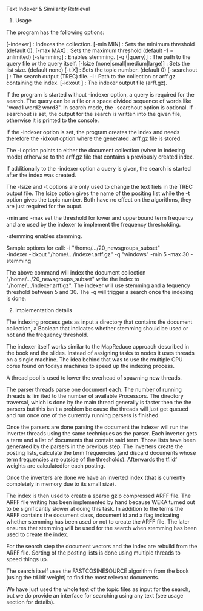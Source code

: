 Text Indexer & Similarity Retrieval

1. Usage

The program has the following options:

[-indexer] : Indexes the collection.
[-min MIN] : Sets the minimum threshold (default 0).
[-max MAX] : Sets the maximum threshold (default -1 = unlimited)
[-stemming] : Enables stemming.
[-q (<path>|query)] : The path to the query file or the query itself.
[-lsize (none|small|medium|large)] :  Sets the list size. (default none)
[-t X] : Sets the topic number. (default 0) 
[-searchout <path>] : The search output (TREC) file.
-i <path> : Path to the collection or arff.gz containing the index.
[-idxout <path>] : The indexer output file (arff.gz).

If the program is started without -indexer option, a query is required for the
search. The query can be a file or a space divided sequence of words like 
"word1 word2 word3". In search mode, the -searchout option is optional. If
-searchout is set, the output for the search is written into the given file,
otherwise it is printed to the console.

If the -indexer option is set, the program creates the index and needs therefore
the -idxout option where the generated .arff.gz file is stored.

The -i option points to either the document collection (when in indexing mode)
otherwise to the arff.gz file that contains a previously created index.

If additionally to the -indexer option a query is given, the search is started
after the index was created.

The -lsize and -t options are only used to change the text fiels in the TREC
output file. The lsize option gives the name of the positing list while the -t
option gives the topic number. Both have no effect on the algorithms, they are
just required for the ouput.


-min and -max set the threshold for lower and upperbound term frequency and are
used by the indexer to implement the frequency thresholding.

-stemming enables stemming.

Sample options for call:
-i "/home/.../20_newsgroups_subset"  
-indexer -idxout "/home/.../indexer.arff.gz" 
-q "windows" 
-min 5 
-max 30 
-stemming

The above command will index the document collection "/home/.../20_newsgroups_subset"
write the index to "/home/.../indexer.arff.gz". The indexer will use stemming
and a fequency threshold between 5 and 30. The -q will trigger a search once the
indexing is done.

2. Implementation details

The indexing process gets as input a directory that contains the document
collection, a Boolean that indicates whether stemming should be used or not 
and the frequency threshold.

The indexer itself works similar to the MapReduce approach described in the book
and the slides. Instead of assigning tasks to nodes it uses threads on a single 
machine. The idea behind that was to use the multiple CPU cores found on todays
machines to speed up the indexing process.

A thread pool is used to lower the overhead of spawning new threads.

The parser threads parse one document each. The number of running threads is lim
ited to the number of available Processors. The directory traversal, which is done
by the main thread generally is faster then the the parsers but this isn't a 
problem be cause the threads will just get queued and run once one of the currently
 running parsers is finished.

Once the parsers are done parsing the document the indexer will run the inverter
threads using the same techniques as the parser. Each inverter gets a term and a 
list of documents that contain said term. Those lists have been generated by the
parsers in the previous step.
The inverters create the posting lists, calculate the term frequencies (and 
discard documents whose term frequencies are outside of the thresholds).
Afterwards the tf.idf weights are calculatedfor each posting.

Once the inverters are done we have an inverted index (that is currently
completely in memory due to its small size). 

The index is then used to create a sparse gzip compressed ARFF file. The ARFF 
file writing has been implemented by hand because WEKA turned out to be 
significantly slower at doing this task. In addition to the terms the ARFF
contains the document class, document id and a flag indicating whether stemming
has been used or not to create the ARFF file. The later ensures that stemming
will be used for the search when stemming has been used to create the index.

For the search step the document vectors and the index are rebuild from the ARFF
file. Sorting of the posting lists is done using multiple threads to speed things
up. 

The search itself uses the FASTCOSINESOURCE algorithm from the book (using the 
td.idf weight) to find the most relevant documents.

We have just used the whole text of the topic files as input for the search, but
we do provide an interface for searching using any text (see usage section for
 details).


